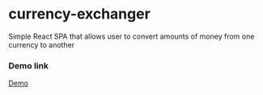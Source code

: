 # currency-exchanger

Simple React SPA that allows user to convert amounts of money from one currency to another

### Demo link

[Demo](https://mikeherceg.github.io/currency-exchanger/)
